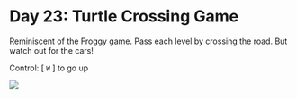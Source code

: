 # Day 23: Turtle Crossing Game

Reminiscent of the Froggy game. Pass each level by crossing the road. But watch out for the cars!

Control: [ `W` ] to go up

<img src="https://github.com/marilynyi/100-days-of-code-python/blob/main/days-11-20/day-23/turtle-crossing-game/demo.gif">